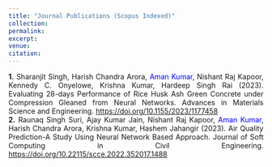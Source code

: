 ```yaml
---
title: "Journal Publications (Scopus Indexed)"
collection: 
permalink: 
excerpt: 
venue: 
citation: 
---
```

<div style="text-align: justify;">
    <strong>1.</strong> Sharanjit Singh, Harish Chandra Arora, <span style="color: #0000FF;">Aman Kumar</span>, Nishant Raj Kapoor, Kennedy C. Onyelowe, Krishna Kumar, Hardeep Singh Rai (2023). Evaluating 28-days Performance of Rice Husk Ash Green Concrete under Compression Gleaned from Neural Networks. Advances in Materials Science and Engineering. <a href="https://doi.org/10.1155/2023/1177458">https://doi.org/10.1155/2023/1177458</a>
</div>

<div style="text-align: justify;">
    <strong>2.</strong> Raunaq Singh Suri, Ajay Kumar Jain, Nishant Raj Kapoor, <span style="color: #0000FF;">Aman Kumar</span>, Harish Chandra Arora, Krishna Kumar, Hashem Jahangir (2023). Air Quality Prediction-A Study Using Neural Network Based Approach. Journal of Soft Computing in Civil Engineering. <a href="https://doi.org/10.22115/scce.2022.352017.1488">https://doi.org/10.22115/scce.2022.352017.1488</a>
</div>
